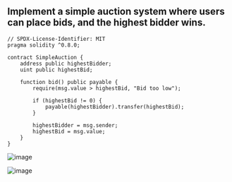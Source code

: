 ## Implement a simple auction system where users can place bids, and the highest bidder wins.
```
// SPDX-License-Identifier: MIT
pragma solidity ^0.8.0;

contract SimpleAuction {
    address public highestBidder;
    uint public highestBid;

    function bid() public payable {
        require(msg.value > highestBid, "Bid too low");

        if (highestBid != 0) {
            payable(highestBidder).transfer(highestBid);
        }

        highestBidder = msg.sender;
        highestBid = msg.value;
    }
}

```

![image](https://github.com/user-attachments/assets/bc9f4cf8-bf64-4e8d-86c4-cf656e27f978)


![image](https://github.com/user-attachments/assets/e579355d-41b1-4e84-8431-d8e259485fca)
